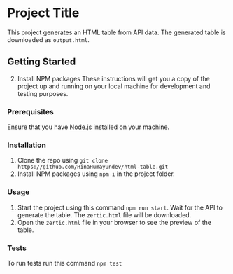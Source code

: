 # Project Title

This project generates an HTML table from API data. The generated table is downloaded as `output.html`.

## Getting Started

2. Install NPM packages
   These instructions will get you a copy of the project up and running on your local machine for development and testing purposes.

### Prerequisites

Ensure that you have [Node.js](https://nodejs.org/) installed on your machine.

### Installation

1. Clone the repo using `git clone https://github.com/HinaHumayundev/html-table.git`
2. Install NPM packages using `npm i` in the project folder.

### Usage

1. Start the project using this command `npm run start`. Wait for the API to generate the table. The `zertic.html` file will be downloaded.
1. Open the `zertic.html` file in your browser to see the preview of the table.

### Tests

To run tests run this command `npm test`
